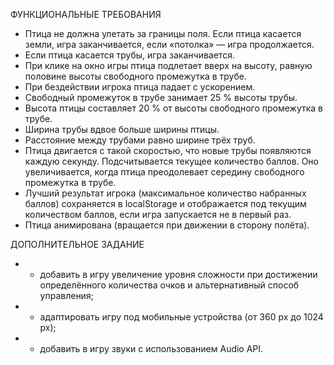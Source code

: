 ФУНКЦИОНАЛЬНЫЕ ТРЕБОВАНИЯ
+ Птица не должна улетать за границы поля. Если птица касается земли, игра заканчивается, если «потолка» — игра продолжается.
+ Если птица касается трубы, игра заканчивается.
+ При клике на окно игры птица подлетает вверх на высоту, равную половине высоты свободного промежутка в трубе.
+ При бездействии игрока птица падает с ускорением.
+ Свободный промежуток в трубе занимает 25 % высоты трубы.
+ Высота птицы составляет 20 % от высоты свободного промежутка в трубе.
+ Ширина трубы вдвое больше ширины птицы.
+ Расстояние между трубами равно ширине трёх труб.
+ Птица двигается с такой скоростью, что новые трубы появляются каждую секунду.
Подсчитывается текущее количество баллов. Оно увеличивается, когда птица преодолевает середину свободного промежутка в трубе.
+ Лучший результат игрока (максимальное количество набранных баллов) сохраняется в localStorage и отображается под текущим количеством баллов, если игра запускается не в первый раз.
+ Птица анимирована (вращается при движении в сторону полёта).

ДОПОЛНИТЕЛЬНОЕ ЗАДАНИЕ
+ - добавить в игру увеличение уровня сложности при достижении определённого количества очков и альтернативный способ управления;
+ - адаптировать игру под мобильные устройства (от 360 px до 1024 px);
+ - добавить в игру звуки с использованием Audio API.
